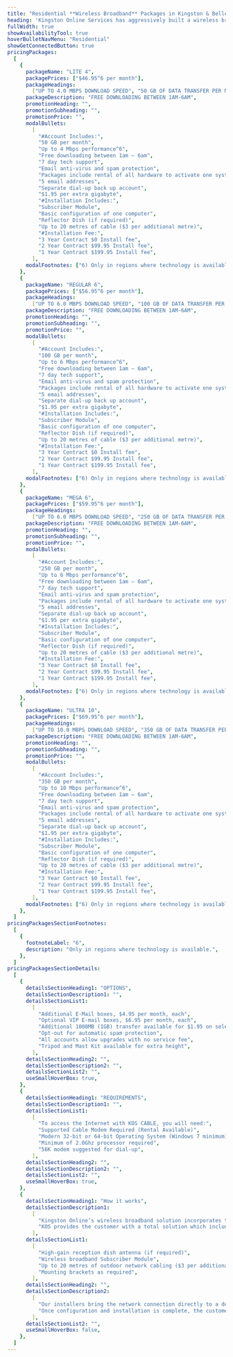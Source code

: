 ```yaml
---
title: "Residential **Wireless Broadband** Packages in Kingston & Belleville, Ontario"
heading: 'Kingston Online Services has aggressively built a wireless broadband network in Southeastern Ontario to accommodate the needs of our rural customers. <Link href="/coverage">Click here for our coverage area</Link>.'
fullWidth: true
showAvailabilityTool: true
hoverBulletNavMenu: "Residential"
showGetConnectedButton: true
pricingPackages:
  [
    {
      packageName: "LITE 4",
      packagePrices: ["$46.95^6 per month"],
      packageHeadings:
        ["UP TO 4.0 MBPS DOWNLOAD SPEED", "50 GB OF DATA TRANSFER PER MONTH"],
      packageDescription: "FREE DOWNLOADING BETWEEN 1AM-6AM",
      promotionHeading: "",
      promotionSubheading: "",
      promotionPrice: "",
      modalBullets:
        [
          "#Account Includes:",
          "50 GB per month",
          "Up to 4 Mbps performance^6",
          "Free downloading between 1am – 6am",
          "7 day tech support",
          "Email anti-virus and spam protection",
          "Packages include rental of all hardware to activate one system",
          "5 email addresses",
          "Separate dial-up back up account",
          "$1.95 per extra gigabyte",
          "#Installation Includes:",
          "Subscriber Module",
          "Basic configuration of one computer",
          "Reflector Dish (if required)",
          "Up to 20 metres of cable ($3 per additional metre)",
          "#Installation Fee:",
          "3 Year Contract $0 Install fee",
          "2 Year Contract $99.95 Install fee",
          "1 Year Contract $199.95 Install fee",
        ],
      modalFootnotes: ["6) Only in regions where technology is available"],
    },
    {
      packageName: "REGULAR 6",
      packagePrices: ["$56.95^6 per month"],
      packageHeadings:
        ["UP TO 6.0 MBPS DOWNLOAD SPEED", "100 GB OF DATA TRANSFER PER MONTH"],
      packageDescription: "FREE DOWNLOADING BETWEEN 1AM-6AM",
      promotionHeading: "",
      promotionSubheading: "",
      promotionPrice: "",
      modalBullets:
        [
          "#Account Includes:",
          "100 GB per month",
          "Up to 6 Mbps performance^6",
          "Free downloading between 1am – 6am",
          "7 day tech support",
          "Email anti-virus and spam protection",
          "Packages include rental of all hardware to activate one system",
          "5 email addresses",
          "Separate dial-up back up account",
          "$1.95 per extra gigabyte",
          "#Installation Includes:",
          "Subscriber Module",
          "Basic configuration of one computer",
          "Reflector Dish (if required)",
          "Up to 20 metres of cable ($3 per additional metre)",
          "#Installation Fee:",
          "3 Year Contract $0 Install fee",
          "2 Year Contract $99.95 Install fee",
          "1 Year Contract $199.95 Install fee",
        ],
      modalFootnotes: ["6) Only in regions where technology is available"],
    },
    {
      packageName: "MEGA 6",
      packagePrices: ["$59.95^6 per month"],
      packageHeadings:
        ["UP TO 6.0 MBPS DOWNLOAD SPEED", "250 GB OF DATA TRANSFER PER MONTH"],
      packageDescription: "FREE DOWNLOADING BETWEEN 1AM-6AM",
      promotionHeading: "",
      promotionSubheading: "",
      promotionPrice: "",
      modalBullets:
        [
          "#Account Includes:",
          "250 GB per month",
          "Up to 6 Mbps performance^6",
          "Free downloading between 1am – 6am",
          "7 day tech support",
          "Email anti-virus and spam protection",
          "Packages include rental of all hardware to activate one system",
          "5 email addresses",
          "Separate dial-up back up account",
          "$1.95 per extra gigabyte",
          "#Installation Includes:",
          "Subscriber Module",
          "Basic configuration of one computer",
          "Reflector Dish (if required)",
          "Up to 20 metres of cable ($3 per additional metre)",
          "#Installation Fee:",
          "3 Year Contract $0 Install fee",
          "2 Year Contract $99.95 Install fee",
          "1 Year Contract $199.95 Install fee",
        ],
      modalFootnotes: ["6) Only in regions where technology is available"],
    },
    {
      packageName: "ULTRA 10",
      packagePrices: ["$69.95^6 per month"],
      packageHeadings:
        ["UP TO 10.0 MBPS DOWNLOAD SPEED", "350 GB OF DATA TRANSFER PER MONTH"],
      packageDescription: "FREE DOWNLOADING BETWEEN 1AM-6AM",
      promotionHeading: "",
      promotionSubheading: "",
      promotionPrice: "",
      modalBullets:
        [
          "#Account Includes:",
          "350 GB per month",
          "Up to 10 Mbps performance^6",
          "Free downloading between 1am – 6am",
          "7 day tech support",
          "Email anti-virus and spam protection",
          "Packages include rental of all hardware to activate one system",
          "5 email addresses",
          "Separate dial-up back up account",
          "$1.95 per extra gigabyte",
          "#Installation Includes:",
          "Subscriber Module",
          "Basic configuration of one computer",
          "Reflector Dish (if required)",
          "Up to 20 metres of cable ($3 per additional metre)",
          "#Installation Fee:",
          "3 Year Contract $0 Install fee",
          "2 Year Contract $99.95 Install fee",
          "1 Year Contract $199.95 Install fee",
        ],
      modalFootnotes: ["6) Only in regions where technology is available"],
    },
  ]
pricingPackagesSectionFootnotes:
  [
    {
      footnoteLabel: "6",
      description: "Only in regions where technology is available.",
    },
  ]
pricingPackagesSectionDetails:
  [
    {
      detailsSectionHeading1: "OPTIONS",
      detailsSectionDescription1: "",
      detailsSectionList1:
        [
          "Additional E-Mail boxes, $4.95 per month, each",
          "Optional VIP E-mail boxes, $6.95 per month, each",
          "Additional 1000MB (1GB) transfer available for $1.95 on select services",
          "Opt-out for automatic spam protection",
          "All accounts allow upgrades with no service fee",
          "Tripod and Mast Kit available for extra height",
        ],
      detailsSectionHeading2: "",
      detailsSectionDescription2: "",
      detailsSectionList2: "",
      useSmallHoverBox: true,
    },
    {
      detailsSectionHeading1: "REQUIREMENTS",
      detailsSectionDescription1: "",
      detailsSectionList1:
        [
          "To access the Internet with KOS CABLE, you will need:",
          "Supported Cable Modem Required (Rental Available)",
          "Modern 32-bit or 64-bit Operating System (Windows 7 minimum)",
          "Minimum of 2.0Ghz processor required",
          "56K modem suggested for dial-up",
        ],
      detailsSectionHeading2: "",
      detailsSectionDescription2: "",
      detailsSectionList2: "",
      useSmallHoverBox: true,
    },
    {
      detailsSectionHeading1: "How it works",
      detailsSectionDescription1:
        [
          "Kingston Online’s wireless broadband solution incorporates towers which are supplied Internet transit via high-speed backhaul routers to our central network. None of our solution uses high-latency satellite transit or high speed DSL solutions designed for low priority retail markets as in the case of some market competitors. KOS Broadband Wireless is Internet access done right.",
          "KOS provides the customer with a total solution which includes the hardware required for the service and an installation component that takes the guesswork out of the process. KOS installs the following for each customer:",
        ],
      detailsSectionList1:
        [
          "High-gain reception dish antenna (if required)",
          "Wireless broadband Subscriber Module",
          "Up to 20 metres of outdoor network cabling ($3 per additional metre)",
          "Mounting brackets as required",
        ],
      detailsSectionHeading2: "",
      detailsSectionDescription2:
        [
          "Our installers bring the network connection directly to a designated demarc position in your home or business, just as the phone company does with its service. The customer then will be required to make available a computer to test with and configure.",
          "Once configuration and installation is complete, the customer will be able to receive signal from one of KOS’ towers and access the Internet as if they were using it over a high speed line of some other sort. Latency should be under 50ms in most cases, which is suitable for online gaming, voice over IP and other applications that require low latency.",
        ],
      detailsSectionList2: "",
      useSmallHoverBox: false,
    },
  ]
---
```

